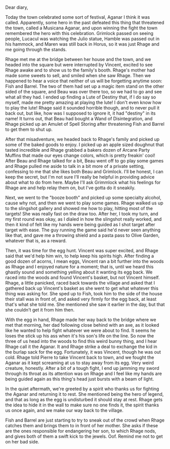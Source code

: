 Dear diary,

Today the town celebrated some sort of festival, Aganar I think it was called.
Apparently, some hero in the past defeated this thing that threatened the town,
called a Musicana Aganar, and upon winning the fight the town remembered the
hero with this celebration. Grimlock passed on seeing people, Lucacul was
watching the Julio statue, Hamble was passed out in his hammock, and Maren was
still back in Horus, so it was just Rhage and me going through the stands.

Rhage met me at the bridge between her house and the town, and we headed into
the square but were interrupted by Vincent, excited to see Rhage awake and to
show us to the family's booth. Rhage's mother had made some sweets to sell, and
smiled when she saw Rhage. Then we happened to hear a voice that neither of us
will be forgetting anytime soon: Fish and Barrel. The two of them had set up a
magic item stand on the other sided of the square, and Beau was over there too,
so we had to go and see what all they had. I ended up finding a Lute of Destiny
that, if I do say so myself, made me pretty amazing at playing the lute! I don't
even know how to play the lute! Rhage said it sounded horrible though, and to
never pull it back out, but like, how was I supposed to ignore it, it had
"destiny" in its name! It turns out, that Beau had bought a Wand of
Disintegration, and Rhage picked up an Amulet of Spell Storing after threatening
Fish and Barrel to get them to shut up.

After that misadventure, we headed back to Rhage's family and picked up some of
the baked goods to enjoy. I picked up an apple sized doughnut that tasted
incredible and Rhage grabbed a bakers dozen of Arcane Party Muffins that made 
our eyes change colors, which is pretty freakin' cool! After Beau and Rhage
talked for a bit, Beau went off to go play some games and Rhage pulled me aside
to talk in a bit more of a private setting, confessing to me that she likes both
Beau and Grimlock. I'll be honest, I can keep the secret, but I'm not sure I'll
really be helpful in providing advice about what to do from here. Maybe I'll ask
Grimmlock what his feelings for Rhage are and help relay them on, but I've gotta
do it sneakily.

Next, we went to the "booze booth" and picked up some specialty alcohol, cause
why not, and then we went to play some games. Rhage walked us up to the
slingshot gallery and showed me how to play, hitting most of the targets! She
was really fast on the draw too. After her, I took my turn, and my first round
was okay, as I dialed in how the slingshot really worked, and then it kind of
felt like my hands were being guided as I shot target after target with ease.
The guy running the game said he'd never seen anything like that, and gave me a
throwing shield and a pasta pass to Olive Garden, whatever that is, as a reward.

Then, it was time for the egg hunt. Vincent was super excited, and Rhage said
that we'd help him win, to help keep his spirits high. After finding a good
dozen of acorns, I mean eggs, Vincent ran a bit further into the woods as Rhage
and I enjoyed nature for a moment; that is, until we heard this ghastly sound
and something yelling about it wanting its egg back. We raced into the woods
and found Vincent's basket, but not Vincent himself. Rhage, a little panicked,
raced back towards the village and asked that I gathered back up Vincent's
basket as she went to get what whatever this thing was asking for. She sped up
to Fish, took him to the side of the house their stall was in front of, and
asked very firmly for the egg back, at least that's what she told me. She
mentioned she saw it earlier in the day, but that she couldn't get it from him
then.

With the egg in hand, Rhage made her way back to the bridge where we met that
morning, her dad following close behind with an axe, as it looked like he
wanted to help fight whatever we were about to find. It seems he loses the stick
up his ass when it's his son's life on the line. So now the three of us head
into the woods to find this weird bunny thing, and I hear Rhage call it the
Aganar. It and Rhage strike a deal to exchange the kid in the burlap sack for
the egg. Fortunately, it was Vincent, though he was out cold. Rhage told Pierre
to take Vincent back to town, and we fought the Aganar as it kept screaming at
us to stay away from its egg. Very weird creature, honestly. After a bit of a
tough fight, I end up jamming my sword through its throat as its attention was
on Rhage and I feel like my hands are being guided again as this thing's head
just bursts with a beam of light.

In the quiet aftermath, we're greeted by a spirit who thanks us for fighting the
Aganar and returning it to rest. She mentioned being the hero of legend, and
that as long as the egg is undisturbed it should stay at rest. Rhage gets the
idea to hide it in the wall to make sure no one finds it, the spirit thanks us
once again, and we make our way back to the village.

Fish and Barrel are just starting to try to sneak out of the crowd when Rhage
catches them and brings them to in front of her mother. She asks if these are
the ones responsible for endangering her son, to which Rhage nods, and gives
both of them a swift kick to the jewels. Oof. Remind me not to get on her bad
side.
